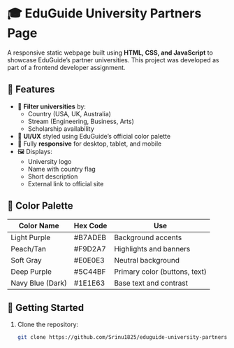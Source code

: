 # 🎓 EduGuide University Partners Page

A responsive static webpage built using **HTML, CSS, and JavaScript** to showcase EduGuide’s partner universities. This project was developed as part of a frontend developer assignment.

## 📌 Features

- 🧩 **Filter universities** by:
  - Country (USA, UK, Australia)
  - Stream (Engineering, Business, Arts)
  - Scholarship availability
- 🎨 **UI/UX** styled using EduGuide’s official color palette
- 📱 Fully **responsive** for desktop, tablet, and mobile
- 🖼️ Displays:
  - University logo
  - Name with country flag
  - Short description
  - External link to official site

## 🌈 Color Palette

| Color Name       | Hex Code  | Use                       |
|------------------|-----------|----------------------------|
| Light Purple     | #B7ADEB   | Background accents         |
| Peach/Tan        | #F9D2A7   | Highlights and banners     |
| Soft Gray        | #E0E0E3   | Neutral background         |
| Deep Purple      | #5C44BF   | Primary color (buttons, text) |
| Navy Blue (Dark) | #1E1E63   | Base text and contrast     |

## 🚀 Getting Started

1. Clone the repository:
   ```bash
   git clone https://github.com/Srinu1825/eduguide-university-partners1.git
